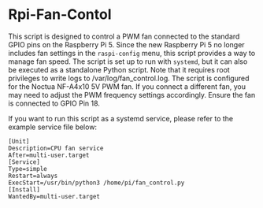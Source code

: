 # Rpi-Fan-Contol
This script is designed to control a PWM fan connected to the standard GPIO pins on the Raspberry Pi 5. Since the new Raspberry Pi 5 no longer includes fan settings in the `raspi-config` menu, this script provides a way to manage fan speed.
The script is set up to run with `systemd`, but it can also be executed as a standalone Python script. Note that it requires root privileges to write logs to /var/log/fan_control.log.
The script is configured for the Noctua NF-A4x10 5V PWM fan. If you connect a different fan, you may need to adjust the PWM frequency settings accordingly. Ensure the fan is connected to GPIO Pin 18.

If you want to run this script as a systemd service, please refer to the example service file below:

```
[Unit]
Description=CPU fan service
After=multi-user.target
[Service]
Type=simple
Restart=always
ExecStart=/usr/bin/python3 /home/pi/fan_control.py
[Install]
WantedBy=multi-user.target
```
